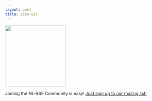 ```yaml
---
layout: post
title: Join us!
---
```


<a href="https://lists.nl-rse.org/mailman/listinfo/everyone">
<img width="200px" src="../../../img/signup.png"></a>

Joining the NL-RSE Community is easy! [Just sign up to our mailing list!](https://lists.nl-rse.org/mailman/listinfo/everyone)
